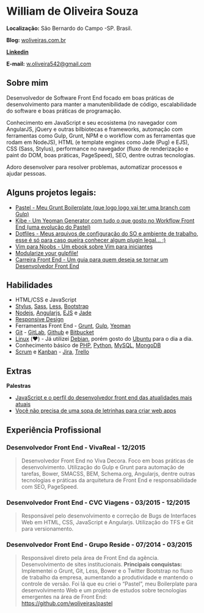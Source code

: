 # William de Oliveira Souza

**Localização:** São Bernardo do Campo -SP. Brasil.

**Blog:** [woliveiras.com.br](https://woliveiras.com.br)

**[Linkedin](https://linkedin.com/in/woliveira542)**

**E-mail:** w.oliveira542@gmail.com

## Sobre mim

Desenvolvedor de Software Front End focado em boas práticas de desenvolvimento para manter a manutenibilidade de código, escalabilidade do software e boas práticas de programação.

Conhecimento em JavaScript e seu ecosistema (no navegador com AngularJS, jQuery e outras bilbiotecas e frameworks, automação com ferramentas como Gulp, Grunt, NPM e o workflow com as ferramentas que rodam em NodeJS), HTML (e template engines como Jade (Pug) e EJS), CSS (Sass, Stylus), performance no navegador (fluxo de renderização e paint do DOM, boas práticas, PageSpeed), SEO, dentre outras tecnologias.

Adoro desenvolver para resolver problemas, automatizar processos e ajudar pessoas.

## Alguns projetos legais:

- [Pastel - Meu Grunt Boilerplate (que logo logo vai ter uma branch com Gulp)](https://github.com/woliveiras/pastel)
- [Kibe - Um Yeoman Generator com tudo o que gosto no Workflow Front End (uma evolução do Pastel)](https://www.npmjs.com/package/generator-kibe)
- [Dotfiles - Meus arquivos de configuração do SO e ambiente de trabalho, esse é só para caso queira conhecer algum plugin legal... ;)](https://github.com/woliveiras/configs)
- [Vim para Noobs - Um ebook sobre Vim para iniciantes](http://woliveiras.com.br/vimparanoobs/)
- [Modularize your gulpfile!](https://github.com/woliveiras/modularize-your-gulpfile)
- [Carreira Front End - Um guia para quem deseja se tornar um Desenvolvedor Front End](https://github.com/woliveiras/front-end-career)

## Habilidades

* HTML/CSS e JavaScript
* [Stylus](https://learnboost.github.io/stylus/), [Sass](http://sass-lang.com/), [Less](http://lesscss.org/), [Bootstrap](http://getbootstrap.com/)
* [Nodejs](https://nodejs.org/en/), [Angularjs](https://angularjs.org/), [EJS](http://ejs.co/) e [Jade](http://jade-lang.com/)
* [Responsive Design](http://arquiteturadeinformacao.com/mobile/o-que-e-responsive-web-design/)
* Ferramentas Front End - [Grunt](http://gruntjs.com/), [Gulp](http://gulpjs.com/), [Yeoman](http://yeoman.io/)
* [Git](https://git-scm.com/) - [GitLab](https://about.gitlab.com/), [Github](https://github.com) e [Bitbucket](https://bitbucket.org/)
* [Linux](http://www.linuxfoundation.org/what-is-linux) (:heart:) - Já utilizei [Debian](https://www.debian.org/index.pt.html), porém gosto do [Ubuntu](http://http://ubuntu.com/) para o dia a dia.
* Conhecimento básico de [PHP](https://secure.php.net/), [Python](http://wiki.python.org.br/), [MySQL](https://www.mysql.com/), [MongoDB](https://www.mongodb.org/)
* [Scrum](https://www.scrum.org/) e [Kanban](http://kanbanblog.com/explained/) - [Jira](https://www.atlassian.com/software/jira), [Trello](https://trello.com/)

## Extras

**Palestras**

* [JavaScript e o perfil do desenvolvedor front end das atualidades mais atuais](http://www.slideshare.net/williamoliveira542/javascript-e-o-perfil-do-desenvolvedor-front-end-das-atualidades-mais-atuais-60080893)
* [Você não precisa de uma sopa de letrinhas para criar web apps](http://www.slideshare.net/williamoliveira542/voc-no-precisa-de-uma-sopa-de-letrinhas-para-criar-web-apps)

## Experiência Profissional

### Desenvolvedor Front End - VivaReal - 12/2015

> Desenvolvedor Front End no Viva Decora. Foco em boas práticas de desenvolvimento. Utilização do Gulp e Grunt para automação de tarefas, Bower, SMACSS, BEM, Schema.org, Angularjs, dentre outras tecnologias e práticas da arquitetura de Front End e responsabilidade com SEO, PageSpeed.

### Desenvolvedor Front End - CVC Viagens - 03/2015 - 12/2015

> Responsável pelo desenvolvimento e correção de Bugs de Interfaces Web em HTML, CSS, JavaScript e Angularjs.
Utilização do TFS e Git para versionamento.

### Desenvolvedor Front End - Grupo Reside - 07/2014 - 03/2015

> Responsável direto pela área de Front End da agência. Desenvolvimento de sites institucionais. **Principais conquistas:** Implementei o Grunt, Git, Less, Bower e o Twitter Bootstrap no fluxo de trabalho da empresa, aumentando a produtividade e mantendo o controle de versão.
Foi lá que eu criei o “Pastel”, meu Boilerplate para desenvolvimento Web e um projeto de estudos sobre tecnologias emergentes na área de Front End: https://github.com/woliveiras/pastel
